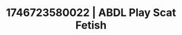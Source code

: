 ---
categories:
- Vocal tease
- AI lover POV
- AI-generated
- Naughty librarian
- ASMR
- Flirty smirk
- Cosplay
- After dark play
image: /assets/images/1746723580022.jpg
layout: post
seo:
  description: Featured content with sensual ABDL Play, Scat Fetish. HD images available.
  keywords: ABDL Play, Scat Fetish
  og_image: /assets/images/1746723580022.jpg
  schema_type: VisualArtwork
tags:
- ABDL Play
- Scat Fetish
- '#1746723580022'
title: 1746723580022 | ABDL Play Scat Fetish
---